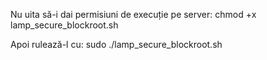 Nu uita să-i dai permisiuni de execuție pe server:
chmod +x lamp_secure_blockroot.sh

Apoi rulează-l cu:
sudo ./lamp_secure_blockroot.sh
